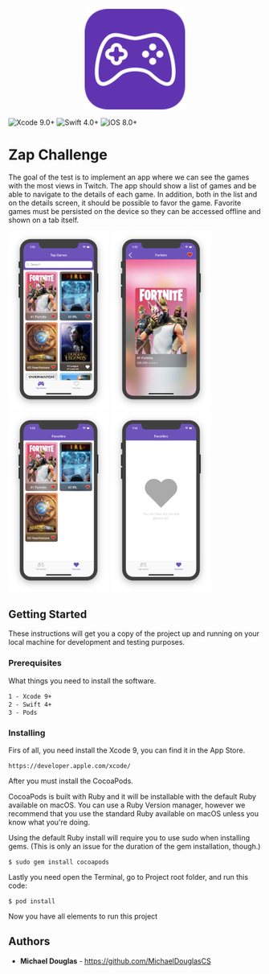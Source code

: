 <p align="center"><img src="/Screenshots/Icon.png" width="200"></p>

![Xcode 9.0+](https://img.shields.io/badge/Xcode-9.0%2B-blue.svg)
![Swift 4.0+](https://img.shields.io/badge/Swift-4.0%2B-orange.svg)
![iOS 8.0+](https://img.shields.io/badge/iOS-9.0%2B-blue.svg)

# Zap Challenge

The goal of the test is to implement an app where we can see the games with the most views in Twitch. The app should show a list of games and be able to navigate to the details of each game. In addition, both in the list and on the details screen, it should be possible to favor the game. Favorite games must be persisted on the device so they can be accessed offline and shown on a tab itself.

<img src="/Screenshots/Top Games.png" width="200"> <img src="/Screenshots/Game Details.png" width="200"> <img src="/Screenshots/Favorites.png" width="200"> <img src="/Screenshots/Favorites Empty.png" width="200">

## Getting Started

These instructions will get you a copy of the project up and running on your local machine for development and testing purposes.

### Prerequisites

What things you need to install the software.

```
1 - Xcode 9+
2 - Swift 4+
3 - Pods
```

### Installing

Firs of all, you need install the Xcode 9, you can find it in the App Store.

```
https://developer.apple.com/xcode/
```

After you must install the CocoaPods.

CocoaPods is built with Ruby and it will be installable with the default Ruby available on macOS. You can use a Ruby Version manager, however we recommend that you use the standard Ruby available on macOS unless you know what you're doing.

Using the default Ruby install will require you to use sudo when installing gems. (This is only an issue for the duration of the gem installation, though.)

```
$ sudo gem install cocoapods
```

Lastly you need open the Terminal, go to Project root folder, and run this code:

```
$ pod install
```

Now you have all elements to run this project

## Authors

* **Michael Douglas** - https://github.com/MichaelDouglasCS
